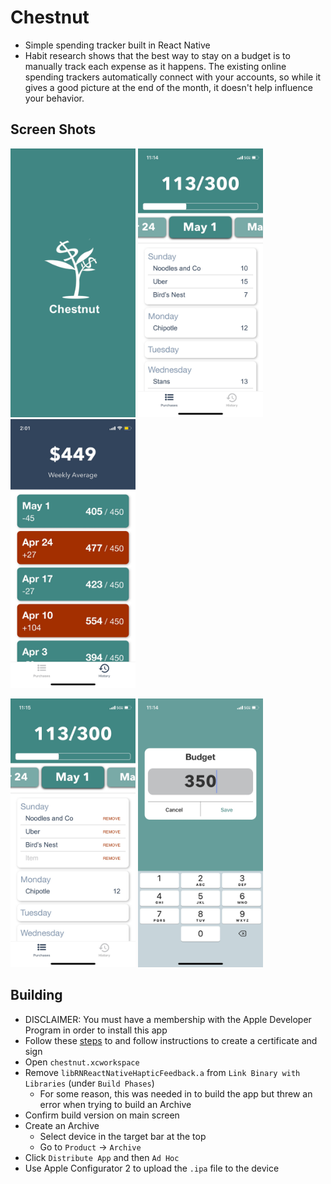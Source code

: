 # Chestnut
* Simple spending tracker built in React Native
* Habit research shows that the best way to stay on a budget is to manually track each expense as it happens. The existing online spending trackers automatically connect with your accounts, so while it gives a good picture at the end of the month, it doesn't help influence your behavior. 

## Screen Shots
<p float="left">
    <img src="https://github.com/sampocs/chestnut/blob/main/assets/screen-shots/splash.png" width="200" height="430"/>
    <img src="https://github.com/sampocs/chestnut/blob/main/assets/screen-shots/main.jpeg" width="200" height="430"/>
    <img src="https://github.com/sampocs/chestnut/blob/main/assets/screen-shots/history.jpeg" width="200" height="430"/>
</p>
<p float="left">
    <img src="https://github.com/sampocs/chestnut/blob/main/assets/screen-shots/remove.jpeg" width="200" height="430"/>
    <img src="https://github.com/sampocs/chestnut/blob/main/assets/screen-shots/budget.jpeg" width="200" height="430"/>
</p>

## Building
* DISCLAIMER: You must have a membership with the Apple Developer Program in order to install this app
* Follow these [steps](https://developer.apple.com/documentation/xcode/distributing-your-app-to-registered-devices) to and follow instructions to create a certificate and sign 
* Open `chestnut.xcworkspace`
* Remove `libRNReactNativeHapticFeedback.a` from `Link Binary with Libraries` (under `Build Phases`)
    * For some reason, this was needed in to build the app but threw an error when trying to build an Archive
* Confirm build version on main screen
* Create an Archive 
    * Select device in the target bar at the top 
    * Go to `Product` -> `Archive`
* Click `Distribute App` and then `Ad Hoc`
* Use Apple Configurator 2 to upload the `.ipa` file to the device 